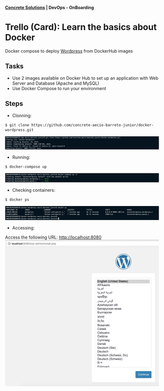 
__[Concrete Solutions](http://www.concretesolutions.com.br) | DevOps - OnBoarding__

# **Trello (Card):** Learn the basics about Docker

Docker compose to deploy [Wordpress](https://wordpress.org/download/) from DockerHub images

## **Tasks**
- Use 2 images available on Docker Hub to set up an application with Web Server and Database (Apache and MySQL) 
- Use Docker Compose to run your environment

## **Steps**

- Clonning:
```
$ git clone https://github.com/concrete-aecio-barreto-junior/docker-wordpress.git
```
![Clonning](https://github.com/concrete-aecio-barreto-junior/docker-wordpress/blob/master/images/clonning.png "Clonning...")


- Running:
```
$ docker-compose up
```
![Running](https://github.com/concrete-aecio-barreto-junior/docker-wordpress/blob/master/images/running.png "Running...")

- Checking containers:
```
$ docker ps
```
![Checking](https://github.com/concrete-aecio-barreto-junior/docker-wordpress/blob/master/images/checking.png "Checking...")

- Accessing:

Access the following URL: [http://localhost:8080](http://localhost:8080)
![Accessing](https://github.com/concrete-aecio-barreto-junior/docker-wordpress/blob/master/images/accessing.png "Accessing...")
